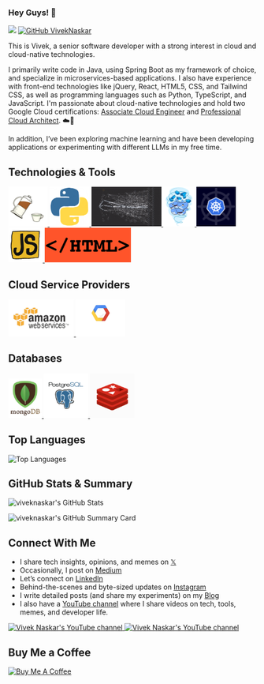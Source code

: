 ### Hey Guys! 👋
![](https://komarev.com/ghpvc/?username=viveknaskar&color=blue) [![GitHub VivekNaskar](https://img.shields.io/github/followers/viveknaskar?label=follow&style=social)](https://github.com/viveknaskar)


This is Vivek, a senior software developer with a strong interest in cloud and cloud-native technologies.

I primarily write code in Java, using Spring Boot as my framework of choice, and specialize in microservices-based applications. I also have experience with front-end technologies like jQuery, React, HTML5, CSS, and Tailwind CSS, as well as programming languages such as Python, TypeScript, and JavaScript. I'm passionate about cloud-native technologies and hold two Google Cloud certifications: [Associate Cloud Engineer](https://www.credly.com/badges/a4a68140-7ae5-4f9f-9367-0feab898de29) and [Professional Cloud Architect](https://www.credly.com/badges/28e58ecf-b240-4b9d-8351-a9e8885ccb1e). ☁️🚀

In addition, I’ve been exploring machine learning and have been developing applications or experimenting with different LLMs in my free time.

## Technologies & Tools
<p align="left">
   <a href="https://www.java.com/en/" target="_blank">
       <img src="https://raw.githubusercontent.com/viveknaskar/viveknaskar/master/assets/java.gif" height="80" />
   </a>
   <a href="https://python.org/" target="_blank">
       <img src="https://raw.githubusercontent.com/viveknaskar/viveknaskar/master/assets/python.gif" height="80" />
   </a>
   <a href="https://microservices.io/" target="_blank">
       <img src="https://raw.githubusercontent.com/viveknaskar/viveknaskar/master/assets/microservices.gif" height="80" />
   </a>
   <a href="https://www.docker.com/" target="_blank">
       <img src="https://raw.githubusercontent.com/viveknaskar/viveknaskar/master/assets/docker.gif" height="80" />
   </a>
   <a href="https://kubernetes.io/" target="_blank">
       <img src="https://raw.githubusercontent.com/viveknaskar/viveknaskar/master/assets/k8s.gif" height="80" />
   </a>
   <a href="https://www.javascript.com/" target="_blank">
       <img src="https://raw.githubusercontent.com/viveknaskar/viveknaskar/master/assets/js.gif" height="70" />
   </a>
   <a href="https://html.com/" target="_blank">
       <img src="https://raw.githubusercontent.com/viveknaskar/viveknaskar/master/assets/html.gif" height="70" />
   </a>
</p>
  
## Cloud Service Providers
<p align="left">
   <a href="https://aws.amazon.com/" target="_blank">
       <img src="https://raw.githubusercontent.com/viveknaskar/viveknaskar/master/assets/aws.gif" height="75" />
   </a>
   <a href="https://console.cloud.google.com/" target="_blank">
       <img src="https://raw.githubusercontent.com/viveknaskar/viveknaskar/master/assets/gcp.gif" height="75" />
   </a>
</p>
  
## Databases
 <p align="left">
   <a href="https://www.mongodb.com/" target="_blank">
       <img src="https://raw.githubusercontent.com/viveknaskar/viveknaskar/master/assets/mongo.gif" height="80" />
   </a>
   <a href="https://www.postgresql.org/" target="_blank">
       <img src="https://raw.githubusercontent.com/viveknaskar/viveknaskar/master/assets/postgresql.gif" height="90" />
   </a>
   <a href="https://redis.io/" target="_blank">
       <img src="https://raw.githubusercontent.com/viveknaskar/viveknaskar/master/assets/redis.gif" height="90" />
   </a>
</p>

## Top Languages
![Top Languages](https://github-readme-stats.vercel.app/api/top-langs/?username=viveknaskar&layout=compact&theme=darcula&hide_border=true&background=FFFFFF00&langs_count=7)
<br>

## GitHub Stats & Summary
![viveknaskar's GitHub Stats](https://github-readme-stats.vercel.app/api?username=viveknaskar&show_icons=true&hide_border=false&title_color=ff652f&icon_color=FFE400&bg_color=09131B&text_color=ffffff&border_color=0c1a25)

![viveknaskar's GitHub Summary Card](https://github-profile-summary-cards.vercel.app/api/cards/profile-details?username=viveknaskar&theme=monokai)

## Connect With Me
- I share tech insights, opinions, and memes on [𝕏](https://x.com/vivek_naskar)
- Occasionally, I post on [Medium](https://viveknaskar.medium.com/)
- Let’s connect on [LinkedIn](https://www.linkedin.com/in/viveknaskar/) 
- Behind-the-scenes and byte-sized updates on [Instagram](https://www.instagram.com/thedeveloperstory/)
- I write detailed posts (and share my experiments) on my [Blog](https://thedeveloperstory.com)
- I also have a [YouTube channel](https://www.youtube.com/@thedeveloperstory) where I share videos on tech, tools, memes, and developer life.

<a href="http://youtube.com/@thedeveloperstory?sub_confirmation=1">
    <img src="https://img.shields.io/youtube/channel/views/UCS2fGD5aA3IAD1EG8C58Eaw?style=for-the-badge&logo=youtube&label=Youtube%20Views&color=0000FF" alt="Vivek Naskar's YouTube channel"/>
</a>
<a href="http://youtube.com/@thedeveloperstory?sub_confirmation=1">
    <img src="https://img.shields.io/youtube/channel/subscribers/UCS2fGD5aA3IAD1EG8C58Eaw?style=for-the-badge&logo=youtube&label=Youtube%20Subscribers&color=FF0000" alt="Vivek Naskar's YouTube channel"/>
</a>

## Buy Me a Coffee

<a href="https://buymeacoffee.com/viveknaskar" target="_blank"><img src="https://cdn.buymeacoffee.com/buttons/v2/default-red.png" alt="Buy Me A Coffee" style="height: 60px !important;width: 216px !important;" ></a>
